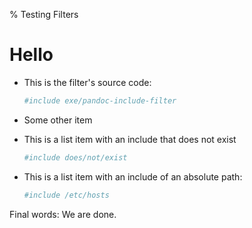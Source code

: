 % Testing Filters

# Hello

* This is the filter's source code:

  ```ruby
  #include exe/pandoc-include-filter
  ```

* Some other item

* This is a list item with an include that does not exist

  ```bash
  #include does/not/exist
  ```

* This is a list item with an include of an absolute path:

  ```bash
  #include /etc/hosts
  ```

Final words: We are done.
